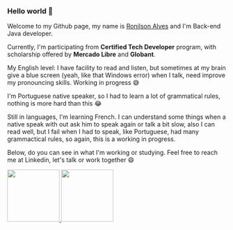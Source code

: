 ### Hello world 👋

Welcome to my Github page, my name is [Ronilson Alves](https://www.linkedin.com/in/ronilsonalves/?locale=en_US) and I'm Back-end Java developer.

Currently, I'm participating from <b>Certified Tech Developer</b> program, with scholarship offered by <b>Mercado Libre</b> and <b>Globant</b>.

My English level: I have facility to read and listen, but sometimes at my brain give a blue screen (yeah, like that Windows error) when I talk, need improve my pronouncing skills. Working in progress 😅

I'm Portuguese native speaker, so I had to learn a lot of grammatical rules, nothing is more hard than this 😂

Still in languages, I'm learning French. I can understand some things when a native speak with out ask him to speak again or talk a bit slow, also I can read well, but I fail when I had to speak, like Portuguese, had many grammactical rules, so again, this is a working in progress.

Below, do you can see in what I'm working or studying. Feel free to reach me at Linkedin, let's talk or work together 😄

 <div>
  <a href="https://github.com/ronilsonalves">
  <img height="120em" src="https://github-readme-stats.vercel.app/api?username=ronilsonalves&show_icons=true&theme=dark&include_all_commits=true&count_private=true"/>
  <img height="120em" src="https://github-readme-stats.vercel.app/api/top-langs/?username=ronilsonalves&layout=compact&langs_count=7&theme=dark"/>
 </div>
